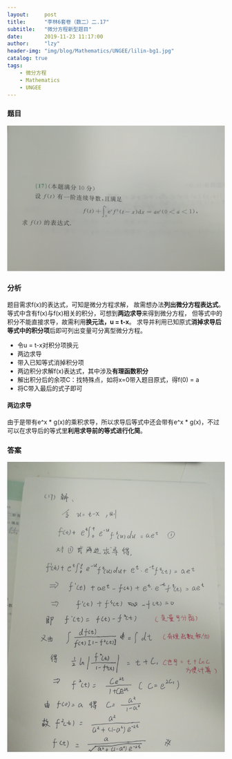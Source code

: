 ```yaml
---
layout:     post
title:      "李林6套卷（数二）二.17"
subtitle:   "微分方程新型题目"
date:       2019-11-23 11:17:00
author:     "lzy"
header-img: "img/blog/Mathematics/UNGEE/lilin-bg1.jpg"
catalog: true
tags:
    - 微分方程
    - Mathematics
    - UNGEE
---
```


### 题目
![题目](img/blog/Mathematics/UNGEE/2019-11-23-lilin1.2.17q.jpg)

### 分析
题目需求f(x)的表达式，可知是微分方程求解，
故需想办法**列出微分方程表达式**。
等式中含有f(x)与f(x)相关的积分，可想到**两边求导**来得到微分方程，
但等式中的积分不能直接求导，故需利用**换元法，u = t-x**。
求导并利用已知原式**消掉求导后等式中的积分项**后即可列出变量可分离型微分方程。
+ 令u = t-x对积分项换元
+ 两边求导
+ 带入已知等式消掉积分项
+ 两边积分求解f(x)表达式，其中涉及**有理函数积分**
+ 解出积分后的余项C：找特殊点，如将x=0带入题目原式，得f(0) = a
+ 将C带入最后的式子即可
#### 两边求导
由于是带有e^x * g(x)的乘积求导，所以求导后等式中还会带有e^x * g(x)，不过可以在求导后的等式里**利用求导前的等式进行化简**。

### 答案
![答案](img/blog/Mathematics/UNGEE/2019-11-23-lilin1.2.17a.jpg)
